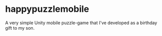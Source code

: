 # happypuzzlemobile
A very simple Unity mobile puzzle-game that I've developed as a birthday gift to my son.

